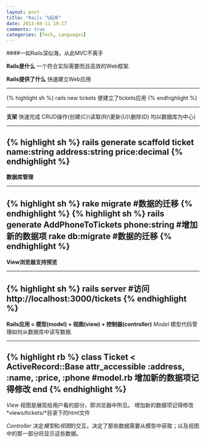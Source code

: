 ```yaml
---
layout: post
title: "Rails 飞起来"
date: 2013-04-11 19:17
comments: true
categories: [Tech, Languages]
---
```

####一如Rails深似海，从此MVC不离手 

**Rails是什么**
一个符合实际需要而且高效的Web框架.  

**Rails提供了什么**
快速建立Web应用 

---
{% highlight sh %}
rails new tickets  便建立了tickets应用
{% endhighlight %}

---

**支架**
快速完成 CRUD操作(创建(C)\读取(R)\更新(U)\删除(D) 均以数据库为中心)

---
{% highlight sh %}
rails generate scaffold ticket name:string address:string price:decimal
{% endhighlight %}
---
**数据库管理**

---
{% highlight sh %}
rake migrate #数据的迁移
{% endhighlight %}
{% highlight sh %}
rails generate AddPhoneToTickets phone:string  #增加新的数据项
rake db:migrate #数据的迁移
{% endhighlight %}
---
**View浏览器支持预览**

---
{% highlight sh %}
rails server #访问http://localhost:3000/tickets
{% endhighlight %}
---
**Rails应用 = 模型(model) + 视图(view) + 控制器(controller)**
*Model*
模型代码管理如何从数据库中读写数据.

---
{% highlight rb %}
class Ticket < ActiveRecord::Base 
	attr_accessible :address, :name, :price, :phone #model.rb 增加新的数据项记得修改
end
{% endhighlight %}
---

*View*
视图是展现给用户看的部分，即浏览器中所见。 
增加新的数据项记得修改 *views/tickets/*目录下的html文件

*Controller*
决定*模型*和*视图*的交互。决定了那些数据需要从模型中获取；以及视图中的那一部分将显示这些数据。

